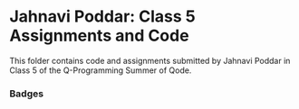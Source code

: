 # Jahnavi Poddar: Class 5 Assignments and Code
This folder contains code and assignments submitted by Jahnavi Poddar in Class 5 of the Q-Programming Summer of Qode.
### Badges